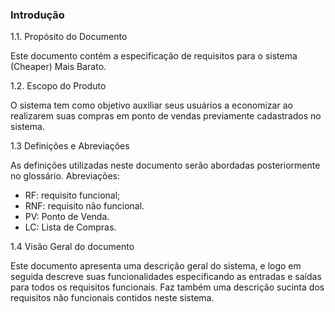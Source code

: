 ###  Introdução

1.1. Propósito do Documento

Este documento contém a especificação de requisitos para o sistema (Cheaper) Mais Barato.

1.2. Escopo do Produto

O sistema tem como objetivo auxiliar seus usuários a economizar ao realizarem suas compras em ponto de vendas previamente cadastrados no sistema.

1.3 Definições e Abreviações

As definições utilizadas neste documento serão abordadas posteriormente no glossário. Abreviações:
* RF: requisito funcional;
* RNF: requisito não funcional.
* PV: Ponto de Venda.
* LC: Lista de Compras.

1.4 Visão Geral do documento

Este documento apresenta uma descrição geral do sistema, e logo em seguida descreve suas funcionalidades especificando as entradas e saídas para todos os requisitos funcionais. Faz também uma descrição sucinta dos requisitos não funcionais contidos neste sistema.